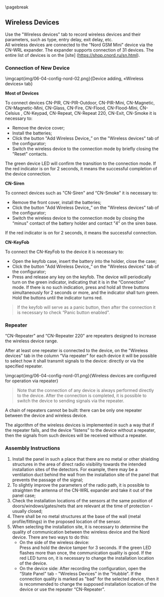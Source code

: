 \pagebreak

## Wireless Devices

Use the "Wireless devices" tab to record wireless devices and their parameters, such as type, entry delay, exit delay, etc.    
All wireless devices are connected to the "Nord GSM Mini" device via the CN-WRL expander. The expander supports connection of 31 devices. The entire list of devices is on the [site] (https://shop.cnord.ru/sn.html).

### Connection of New Device

\imgcapt{img/06-04-config-nord-02.png}{Device adding, «Wireless devices» tab}
   

**Most of Devices**
 
To connect devices CN-PIR, CN-PIR-Outdoor, CN-PIR-Mini, CN-Magnetic, CN-Magnetic-Mini, CN-Glass, CN-Fire, CN-Flood, CN-Flood-Mini, CN-Celsius , CN-Keypad, CN-Repeat, CN-Repeat 220, CN-Exit, CN-Smoke it is necessary to:

* Remove the device cover;
* Install the batteries;
* Click the button "Add Wireless Device_” on the "Wireless devices" tab of the configurator;
* Switch the wireless device to the connection mode by briefly closing the "Reset" contacts.

The green device LED will confirm the transition to the connection mode.
If the red indicator is on for 2 seconds, it means the successful completion of the device connection.
   

**CN-Siren**

To connect devices such as "CN-Siren" and “CN-Smoke" it is necessary to:

* Remove the front cover, install the batteries;
* Click the button "Add Wireless Device_” on the "Wireless devices" tab of the configurator;
* Switch the wireless device to the connection mode by closing the “minus" contact of the battery holder and contact "4" on the siren base.

If the red indicator is on for 2 seconds, it means the successful connection.
   

**CN-KeyFob**

To connect the CN-KeyFob to the device it is necessary to:

* Open the keyfob case, insert the battery into the holder, close the case;
* Click the button "Add Wireless Device_” on the "Wireless devices" tab of the configurator;
* Press and release any key on the keyfob. The device will periodically turn on the green indicator, indicating that it is in the “Connection" mode. If there is no such indication, press and hold all three buttons simultaneously for 2 seconds or more, and the indicator shall turn green. Hold the buttons until the indicator turns red.

> If the keyfob will serve as a panic button, then after the connection it is necessary to check “Panic button enabled".


### Repeater

“CN-Repeater" and “CN-Repeater 220" are repeaters designed to increase the wireless device range.

After at least one repeater is connected to the device, on the "Wireless devices" tab in the column “Via repeater" for each device it will be possible to select how it shall transmit signals to the device: directly or via the specified repeater.

\imgcapt{img/06-04-config-nord-01.png}{Wireless devices are configured for operation via repeater}

> Note that the connection of any device is always performed directly to the device. After the connection is completed, it is possible to switch the device to sending signals via the repeater.

A chain of repeaters cannot be built: there can be only one repeater between the device and wireless device.

The algorithm of the wireless devices is implemented in such a way that if the repeater fails, and the device “listens” to the device without a repeater, then the signals from such devices will be received without a repeater.


### Assembly Instructions

1. Install the panel in such a place that there are no metal or other shielding structures in the area of direct radio visibility towards the intended installation sites of the detectors. For example, there may be a ventilation duct behind the wall from the installation site of the panel that prevents the passage of the signal;
2. To slightly improve the parameters of the radio path, it is possible to straighten the antenna of the CN-WRL expander and take it out of the panel case;
3. Check the installation locations of the sensors at the same position of doors/windows/gates/nets that are relevant at the time of protection - usually closed;
4. There shall be no metal structures at the base of the wall (metal profile/fittings) in the proposed location of the sensor.
5. When selecting the installation site, it is necessary to determine the quality of communication between the wireless device and the Nord device. There are two ways to do this:
	* On the side of the wireless device:    
Press and hold the device tamper for 3 seconds. If the green LED flashes more than once, the communication quality is good. If the red LED turns on, it is necessary to change the installation location of the device.
	* On the device side:
After recording the configuration, open the “State Panel" tab - "Wireless Devices” in the "Hubble". If the connection quality is marked as "bad" for the selected device, then it is recommended to change the supposed installation location of the device or use the repeater “CN-Repeater".

